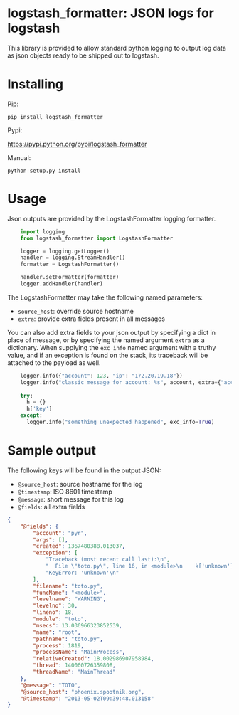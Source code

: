 logstash_formatter: JSON logs for logstash
==========================================

This library is provided to allow standard python logging to output log data
as json objects ready to be shipped out to logstash.

Installing
==========
Pip:

    pip install logstash_formatter

Pypi:

   https://pypi.python.org/pypi/logstash_formatter

Manual:

    python setup.py install

Usage
=====

Json outputs are provided by the LogstashFormatter logging formatter.

```python
    import logging
    from logstash_formatter import LogstashFormatter

    logger = logging.getLogger()
    handler = logging.StreamHandler()
    formatter = LogstashFormatter()

    handler.setFormatter(formatter)
    logger.addHandler(handler)
```

The LogstashFormatter may take the following named parameters:

* `source_host`: override source hostname
* `extra`: provide extra fields present in all messages

You can also add extra fields to your json output by specifying a dict in place of message, or by specifying
the named argument `extra` as a dictionary. When supplying the `exc_info` named argument with a truthy value,
and if an exception is found on the stack, its traceback will be attached to the payload as well.

```python
    logger.info({"account": 123, "ip": "172.20.19.18"})
    logger.info("classic message for account: %s", account, extra={"account": account})
    
    try:
      h = {}
      h['key']
    except:
      logger.info("something unexpected happened", exc_info=True)
```

Sample output
=============

The following keys will be found in the output JSON:

* `@source_host`: source hostname for the log
* `@timestamp`: ISO 8601 timestamp
* `@message`: short message for this log
* `@fields`: all extra fields

```json
{
    "@fields": {
        "account": "pyr",
        "args": [],
        "created": 1367480388.013037,
        "exception": [
            "Traceback (most recent call last):\n",
            "  File \"toto.py\", line 16, in <module>\n    k['unknown']\n",
            "KeyError: 'unknown'\n"
        ],
        "filename": "toto.py",
        "funcName": "<module>",
        "levelname": "WARNING",
        "levelno": 30,
        "lineno": 18,
        "module": "toto",
        "msecs": 13.036966323852539,
        "name": "root",
        "pathname": "toto.py",
        "process": 1819,
        "processName": "MainProcess",
        "relativeCreated": 18.002986907958984,
        "thread": 140060726359808,
        "threadName": "MainThread"
    },
    "@message": "TOTO",
    "@source_host": "phoenix.spootnik.org",
    "@timestamp": "2013-05-02T09:39:48.013158"
}
```
